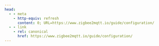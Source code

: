 ```yaml
---
head:
  - - meta
    - http-equiv: refresh
      content: 0; URL=https://www.zigbee2mqtt.io/guide/configuration/
  - - link 
    - rel: canonical
      href: https://www.zigbee2mqtt.io/guide/configuration/
---
```

